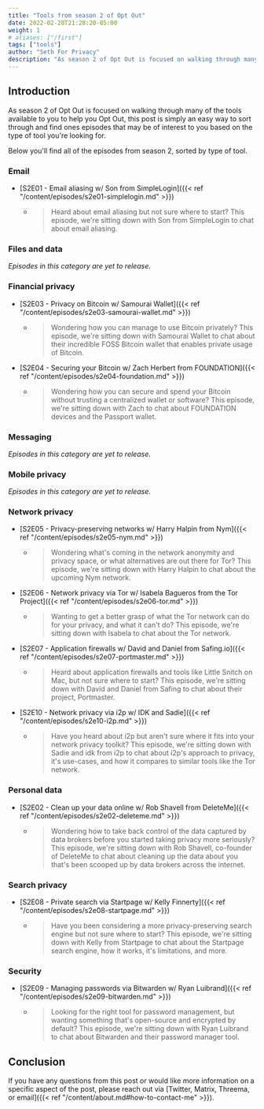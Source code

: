 ```yaml
---
title: "Tools from season 2 of Opt Out"
date: 2022-02-28T21:28:20-05:00
weight: 1
# aliases: ["/first"]
tags: ["tools"]
author: "Seth For Privacy"
description: "As season 2 of Opt Out is focused on walking through many of the tools available to you to help you Opt Out, this post is simply an easy way to sort through and find ones episodes that may be of interest to you based on the type of tool you're looking for."
---
```


## Introduction

As season 2 of Opt Out is focused on walking through many of the tools available to you to help you Opt Out, this post is simply an easy way to sort through and find ones episodes that may be of interest to you based on the type of tool you're looking for.

Below you'll find all of the episodes from season 2, sorted by type of tool.

### Email

- [S2E01 - Email aliasing w/ Son from SimpleLogin]({{< ref "/content/episodes/s2e01-simplelogin.md" >}})
  - > Heard about email aliasing but not sure where to start? This episode, we're sitting down with Son from SimpleLogin to chat about email aliasing.

### Files and data

*Episodes in this category are yet to release.*

### Financial privacy

- [S2E03 - Privacy on Bitcoin w/ Samourai Wallet]({{< ref "/content/episodes/s2e03-samourai-wallet.md" >}})
  - > Wondering how you can manage to use Bitcoin privately? This episode, we're sitting down with Samourai Wallet to chat about their incredible FOSS Bitcoin wallet that enables private usage of Bitcoin.
- [S2E04 - Securing your Bitcoin w/ Zach Herbert from FOUNDATION]({{< ref "/content/episodes/s2e04-foundation.md" >}})
  - > Wondering how you can secure and spend your Bitcoin without trusting a centralized wallet or software? This episode, we're sitting down with Zach to chat about FOUNDATION devices and the Passport wallet.

### Messaging

*Episodes in this category are yet to release.*

### Mobile privacy

*Episodes in this category are yet to release.*

### Network privacy

- [S2E05 - Privacy-preserving networks w/ Harry Halpin from Nym]({{< ref "/content/episodes/s2e05-nym.md" >}})
  - > Wondering what's coming in the network anonymity and privacy space, or what alternatives are out there for Tor? This episode, we're sitting down with Harry Halpin to chat about the upcoming Nym network.
- [S2E06 - Network privacy via Tor w/ Isabela Bagueros from the Tor Project]({{< ref "/content/episodes/s2e06-tor.md" >}})
  - > Wanting to get a better grasp of what the Tor network can do for your privacy, and what it can't do? This episode, we're sitting down with Isabela to chat about the Tor network.
- [S2E07 - Application firewalls w/ David and Daniel from Safing.io]({{< ref "/content/episodes/s2e07-portmaster.md" >}})
  - > Heard about application firewalls and tools like Little Snitch on Mac, but not sure where to start? This episode, we're sitting down with David and Daniel from Safing to chat about their project, Portmaster.
- [S2E10 - Network privacy via i2p w/ IDK and Sadie]({{< ref "/content/episodes/s2e10-i2p.md" >}})
  - > Have you heard about i2p but aren't sure where it fits into your network privacy toolkit? This episode, we're sitting down with Sadie and idk from i2p to chat about i2p's approach to privacy, it's use-cases, and how it compares to similar tools like the Tor network.

### Personal data

- [S2E02 - Clean up your data online w/ Rob Shavell from DeleteMe]({{< ref "/content/episodes/s2e02-deleteme.md" >}})
  - > Wondering how to take back control of the data captured by data brokers before you started taking privacy more seriously? This episode, we're sitting down with Rob Shavell, co-founder of DeleteMe to chat about cleaning up the data about you that's been scooped up by data brokers across the internet.

### Search privacy

- [S2E08 - Private search via Startpage w/ Kelly Finnerty]({{< ref "/content/episodes/s2e08-startpage.md" >}})
  - > Have you been considering a more privacy-preserving search engine but not sure where to start? This episode, we're sitting down with Kelly from Startpage to chat about the Startpage search engine, how it works, it's limitations, and more.

### Security

- [S2E09 - Managing passwords via Bitwarden w/ Ryan Luibrand]({{< ref "/content/episodes/s2e09-bitwarden.md" >}})
  - > Looking for the right tool for password management, but wanting something that's open-source and encrypted by default? This episode, we're sitting down with Ryan Luibrand to chat about Bitwarden and their password manager tool.

## Conclusion

If you have any questions from this post or would like more information on a specific aspect of the post, please reach out via [Twitter, Matrix, Threema, or email]({{< ref "/content/about.md#how-to-contact-me" >}}).

